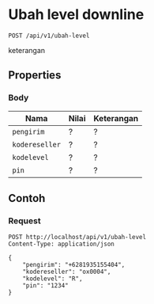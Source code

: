 # Ubah level downline
```http
POST /api/v1/ubah-level
```
keterangan
## Properties
### Body
Nama  | Nilai | Keterangan
--- | --- | ---
<code>pengirim</code> | ? | ?
<code>kodereseller</code> | ? | ?
<code>kodelevel</code> | ? | ?
<code>pin</code> | ? | ?

## Contoh

### Request
```http
POST http://localhost/api/v1/ubah-level
Content-Type: application/json

{
    "pengirim": "+6281935155404",
    "kodereseller": "ox0004",
    "kodelevel": "R",
    "pin": "1234"
}
```

